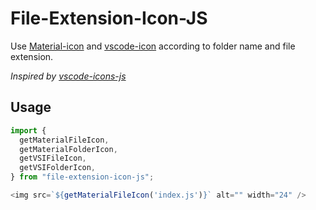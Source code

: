 # File-Extension-Icon-JS

Use [Material-icon](https://github.com/PKief/vscode-material-icon-theme) and [vscode-icon](https://github.com/vscode-icons/vscode-icons) according to folder name and file extension.

_Inspired by [vscode-icons-js](https://github.com/dderevjanik/vscode-icons-js)_

## Usage

```javascript
import {
  getMaterialFileIcon,
  getMaterialFolderIcon,
  getVSIFileIcon,
  getVSIFolderIcon,
} from "file-extension-icon-js";

<img src=`${getMaterialFileIcon('index.js')}` alt="" width="24" />

```

